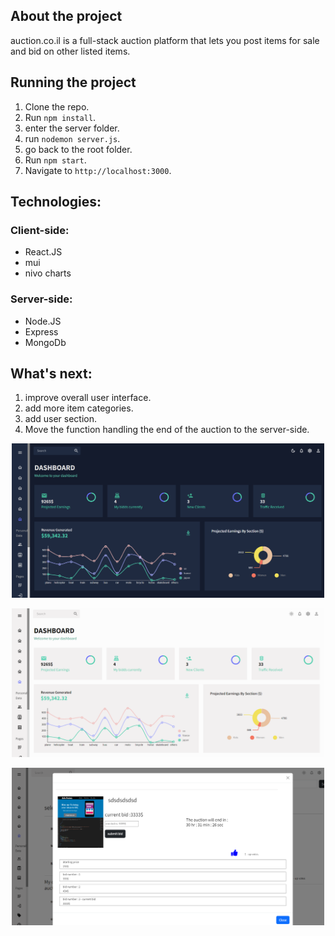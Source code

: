 ## About the project
auction.co.il is a full-stack auction platform that 
lets you post items for sale and bid on other listed items.



## Running the project

1. Clone the repo.
2. Run `npm install`.
3. enter the server folder.
4. run `nodemon server.js`.
5. go back to the root folder.
6. Run `npm start`.
7. Navigate to `http://localhost:3000`.

## Technologies:

### Client-side:
* React.JS
* mui
* nivo charts

### Server-side:
* Node.JS
* Express
* MongoDb

## What's next:
1. improve overall user interface.
3. add more item categories. 
3. add user section.
4. Move the function handling the end of the auction to the server-side.

<p align="center"><img src="./darkmode.PNG" width="500" /></p>
<p align="center"><img src="./light mode.PNG" width="500" /></p>
<p align="center"><img src="./bid.PNG" width="500" /></p>


